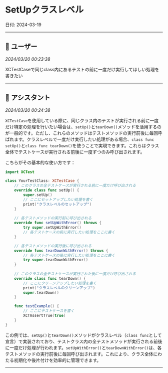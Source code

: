 # SetUpクラスレベル

日付: 2024-03-19

---

## 👤 ユーザー
*2024/03/20 00:23:38*

XCTestCaseで同じclass内にあるテストの前に一度だけ実行してほしい処理を書きたい

---

## 🤖 アシスタント
*2024/03/20 00:24:38*

`XCTestCase`を使用している際に、同じクラス内のテストが実行される前に一度だけ特定の処理を行いたい場合は、`setUp()`と`tearDown()`メソッドを活用するのが一般的です。ただし、これらのメソッドはテストメソッドの実行前後に毎回呼ばれます。クラスレベルで一度だけ実行したい処理がある場合、`class func setUp()`と`class func tearDown()`を使うことで実現できます。これらはクラス全体でテストケースが実行される前後に一度ずつのみ呼び出されます。

こちらがその基本的な使い方です：

```swift
import XCTest

class YourTestClass: XCTestCase {
    // このクラスの全テストケースが実行される前に一度だけ呼び出される
    override class func setUp() {
        super.setUp()
        // ここにセットアップしたい処理を書く
        print("クラスレベルのセットアップ")
    }
    
    // 各テストメソッドの実行前に呼び出される
    override func setUpWithError() throws {
        try super.setUpWithError()
        // 各テストケースの前に実行したい処理をここに書く
    }

    // 各テストメソッドの実行後に呼び出される
    override func tearDownWithError() throws {
        // 各テストケースの後に実行したい処理をここに書く
        try super.tearDownWithError()
    }
    
    // このクラスの全テストケースが実行された後に一度だけ呼び出される
    override class func tearDown() {
        // ここにクリーンアップしたい処理を書く
        print("クラスレベルのクリーンアップ")
        super.tearDown()
    }

    func testExample() {
        // ここにテストケースを書く
        XCTAssertTrue(true)
    }
}
```

この例では、`setUp()`と`tearDown()`メソッドがクラスレベル（`class func`として宣言）で実装されており、テストクラス内の全テストメソッドが実行される前後に一度だけ処理が行われます。`setUpWithError()`と`tearDownWithError()`は、各テストメソッドの実行前後に毎回呼び出されます。これにより、クラス全体にわたる初期化や後片付けを効率的に管理できます。

---
